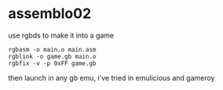 # assemblo02

use rgbds to make it into a game

``rgbasm -o main.o main.asm``\
``rgblink -o game.gb main.o``\
``rgbfix -v -p 0xFF game.gb``

then launch in any gb emu, i've tried in emulicious and gameroy
